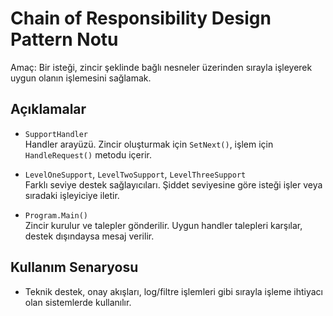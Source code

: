 # Chain of Responsibility Design Pattern Notu

Amaç: Bir isteği, zincir şeklinde bağlı nesneler üzerinden sırayla işleyerek uygun olanın işlemesini sağlamak.

## Açıklamalar

- `SupportHandler`  
  Handler arayüzü. Zincir oluşturmak için `SetNext()`, işlem için `HandleRequest()` metodu içerir.

- `LevelOneSupport`, `LevelTwoSupport`, `LevelThreeSupport`  
  Farklı seviye destek sağlayıcıları. Şiddet seviyesine göre isteği işler veya sıradaki işleyiciye iletir.

- `Program.Main()`  
  Zincir kurulur ve talepler gönderilir. Uygun handler talepleri karşılar, destek dışındaysa mesaj verilir.

## Kullanım Senaryosu

- Teknik destek, onay akışları, log/filtre işlemleri gibi sırayla işleme ihtiyacı olan sistemlerde kullanılır.
